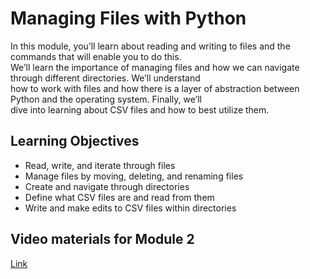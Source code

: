 # Managing Files with Python

In this module, you’ll learn about reading and writing to files and the commands that will enable you to do this.\
We’ll learn the importance of managing files and how we can navigate through different directories. We’ll understand\
how to work with files and how there is a layer of abstraction between Python and the operating system. Finally, we’ll\
dive into learning about CSV files and how to best utilize them.

## Learning Objectives

- Read, write, and iterate through files
- Manage files by moving, deleting, and renaming files
- Create and navigate through directories
- Define what CSV files are and read from them
- Write and make edits to CSV files within directories

## Video materials for Module 2

[Link](https://drive.google.com/drive/folders/1cdMyEYXHdyjaCZGv0m2rOE77eS6yNby_?usp=sharing)